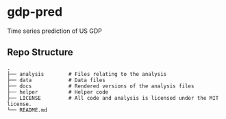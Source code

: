 # gdp-pred
Time series prediction of US GDP

## Repo Structure
    .
    ├── analysis        # Files relating to the analysis
    ├── data            # Data files
    ├── docs            # Rendered versions of the analysis files
    ├── helper          # Helper code
    ├── LICENSE         # All code and analysis is licensed under the MIT license.
    └── README.md
